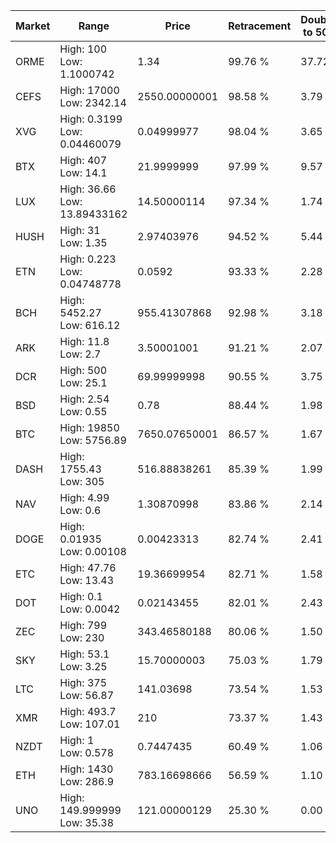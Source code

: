 | Market | Range | Price| Retracement | Doubles to 50% |
| --- | --- | --- | --- | --- |
| ORME | High: 100<br />Low: 1.1000742 | 1.34 | 99.76 % | 37.72 |
| CEFS | High: 17000<br />Low: 2342.14 | 2550.00000001 | 98.58 % | 3.79 |
| XVG | High: 0.3199<br />Low: 0.04460079 | 0.04999977 | 98.04 % | 3.65 |
| BTX | High: 407<br />Low: 14.1 | 21.9999999 | 97.99 % | 9.57 |
| LUX | High: 36.66<br />Low: 13.89433162 | 14.50000114 | 97.34 % | 1.74 |
| HUSH | High: 31<br />Low: 1.35 | 2.97403976 | 94.52 % | 5.44 |
| ETN | High: 0.223<br />Low: 0.04748778 | 0.0592 | 93.33 % | 2.28 |
| BCH | High: 5452.27<br />Low: 616.12 | 955.41307868 | 92.98 % | 3.18 |
| ARK | High: 11.8<br />Low: 2.7 | 3.50001001 | 91.21 % | 2.07 |
| DCR | High: 500<br />Low: 25.1 | 69.99999998 | 90.55 % | 3.75 |
| BSD | High: 2.54<br />Low: 0.55 | 0.78 | 88.44 % | 1.98 |
| BTC | High: 19850<br />Low: 5756.89 | 7650.07650001 | 86.57 % | 1.67 |
| DASH | High: 1755.43<br />Low: 305 | 516.88838261 | 85.39 % | 1.99 |
| NAV | High: 4.99<br />Low: 0.6 | 1.30870998 | 83.86 % | 2.14 |
| DOGE | High: 0.01935<br />Low: 0.00108 | 0.00423313 | 82.74 % | 2.41 |
| ETC | High: 47.76<br />Low: 13.43 | 19.36699954 | 82.71 % | 1.58 |
| DOT | High: 0.1<br />Low: 0.0042 | 0.02143455 | 82.01 % | 2.43 |
| ZEC | High: 799<br />Low: 230 | 343.46580188 | 80.06 % | 1.50 |
| SKY | High: 53.1<br />Low: 3.25 | 15.70000003 | 75.03 % | 1.79 |
| LTC | High: 375<br />Low: 56.87 | 141.03698 | 73.54 % | 1.53 |
| XMR | High: 493.7<br />Low: 107.01 | 210 | 73.37 % | 1.43 |
| NZDT | High: 1<br />Low: 0.578 | 0.7447435 | 60.49 % | 1.06 |
| ETH | High: 1430<br />Low: 286.9 | 783.16698666 | 56.59 % | 1.10 |
| UNO | High: 149.999999<br />Low: 35.38 | 121.00000129 | 25.30 % | 0.00 |
